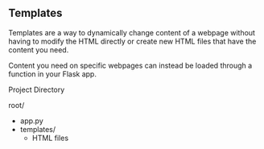 ## Templates

Templates are a way to dynamically change content of a webpage without having to modify the HTML directly or create new HTML files that have the content you need.

Content you need on specific webpages can instead be loaded through a function in your Flask app.

Project Directory

root/
 - app.py
 - templates/
    - HTML files
